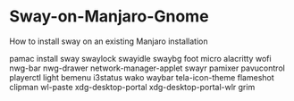 # Sway-on-Manjaro-Gnome
How to install sway on an existing Manjaro installation

pamac install sway swaylock swayidle swaybg foot micro alacritty wofi nwg-bar nwg-drawer network-manager-applet swayr pamixer pavucontrol playerctl light bemenu i3status wako waybar tela-icon-theme flameshot clipman wl-paste xdg-desktop-portal xdg-desktop-portal-wlr grim
